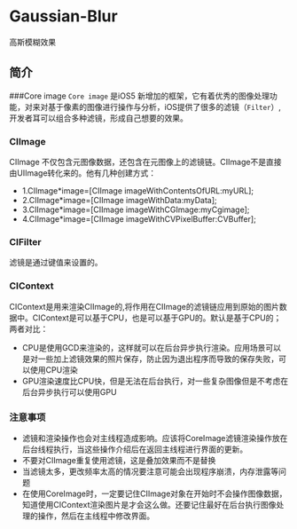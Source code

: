 # Gaussian-Blur
高斯模糊效果
## 简介
###Core image
`Core image` 是iOS5 新增加的框架，它有着优秀的图像处理功能，对来对基于像素的图像进行操作与分析，iOS提供了很多的滤镜（`Filter`）, 开发者耳可以组合多种滤镜，形成自己想要的效果。
### CIImage
CIImage 不仅包含元图像数据，还包含在元图像上的滤镜链。CIImage不是直接由UIImage转化来的。他有几种创建方式：

* 1.CIImage*image=[CIImage imageWithContentsOfURL:myURL];  
* 2.CIImage*image=[CIImage imageWithData:myData];  
* 3.CIImage*image=[CIImage imageWithCGImage:myCgimage];  
* 4.CIImage*image=[CIImage imageWithCVPixelBuffer:CVBuffer];  

### CIFilter
滤镜是通过键值来设置的。
### CIContext
CIContext是用来渲染CIImage的,将作用在CIImage的滤镜链应用到原始的图片数据中。CIContext是可以基于CPU，也是可以基于GPU的。默认是基于CPU的；两者对比：
* CPU是使用GCD来渲染的，这样就可以在后台异步执行渲染。应用场景可以是对一些加上滤镜效果的照片保存，防止因为退出程序而导致的保存失败，可以使用CPU渲染
* GPU渲染速度比CPU快，但是无法在后台执行，对一些复杂图像但是不考虑在后台异步执行可以使用GPU
### 注意事项
* 滤镜和渲染操作也会对主线程造成影响。应该将CoreImage滤镜渲染操作放在后台线程执行，当这些操作介绍后在返回主线程进行界面的更新。
* 不要对CIImage重复使用滤镜，这是叠加效果而不是替换
* 当滤镜太多，更改频率太高的情况要注意可能会出现程序崩溃，内存泄露等问题
* 在使用CoreImage时，一定要记住CIImage对象在开始时不会操作图像数据，知道使用CIContext渲染图片是才会这么做。还要记住最好在后台执行图像处理的操作，然后在主线程中修改界面。
